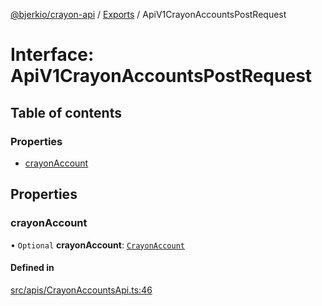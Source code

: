 [@bjerkio/crayon-api](../README.md) / [Exports](../modules.md) / ApiV1CrayonAccountsPostRequest

# Interface: ApiV1CrayonAccountsPostRequest

## Table of contents

### Properties

- [crayonAccount](ApiV1CrayonAccountsPostRequest.md#crayonaccount)

## Properties

### crayonAccount

• `Optional` **crayonAccount**: [`CrayonAccount`](CrayonAccount.md)

#### Defined in

[src/apis/CrayonAccountsApi.ts:46](https://github.com/bjerkio/crayon-api-js/blob/22cd66d/src/apis/CrayonAccountsApi.ts#L46)
